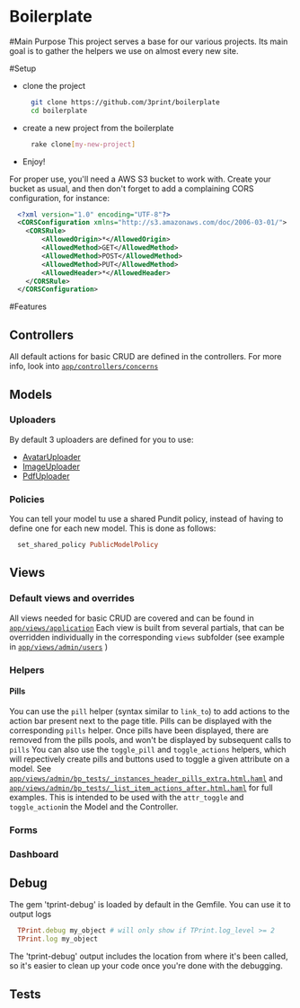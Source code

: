 Boilerplate
================

#Main Purpose
This project serves a base for our various projects. Its main goal is to gather the helpers we use on almost every new site.

#Setup
* clone the project
  ```bash
    git clone https://github.com/3print/boilerplate
    cd boilerplate
  ```
* create a new project from the boilerplate

  ```bash
    rake clone[my-new-project]
  ```
* Enjoy!

For proper use, you'll need a AWS S3 bucket to work with. Create your bucket as usual, and then don't forget to add a complaining CORS configuration, for instance:

```xml
  <?xml version="1.0" encoding="UTF-8"?>
  <CORSConfiguration xmlns="http://s3.amazonaws.com/doc/2006-03-01/">
    <CORSRule>
        <AllowedOrigin>*</AllowedOrigin>
        <AllowedMethod>GET</AllowedMethod>
        <AllowedMethod>POST</AllowedMethod>
        <AllowedMethod>PUT</AllowedMethod>
        <AllowedHeader>*</AllowedHeader>
    </CORSRule>
  </CORSConfiguration>
```
#Features

## Controllers
All default actions for basic CRUD are defined in the controllers. For more info, look into [`app/controllers/concerns`](tree/master/app/controllers/concerns)
## Models
### Uploaders
By default 3 uploaders are defined for you to use:
* [AvatarUploader](tree/master/app/uploaders/avatar_uploader.rb)
* [ImageUploader](tree/master/app/uploaders/image_uploader.rb)
* [PdfUploader](tree/master/app/uploaders/pdf_uploader.rb)

### Policies
You can tell your model tu use a shared Pundit policy, instead of having to define one for each new model. This is done as follows:

```ruby
  set_shared_policy PublicModelPolicy
```

## Views
### Default views and overrides

All views needed for basic CRUD are covered and can be found in [`app/views/application`](tree/master/app/views/application)
Each view is built from several partials, that can be overridden individually in the corresponding `views` subfolder (see example in [`app/views/admin/users`](tree/master/app/views/admin/users) )

### Helpers


#### Pills
You can use the `pill` helper (syntax similar to `link_to`) to add actions to the action bar present next to the page title. Pills can be displayed with the corresponding `pills`
helper. Once pills have been displayed, there are removed from the pills pools, and won't be displayed by subsequent calls to `pills`
You can also use the `toggle_pill` and `toggle_actions` helpers, which will repectively create pills and buttons used to toggle a given attribute on a model. See [`app/views/admin/bp_tests/_instances_header_pills_extra.html.haml`](tree/master/app/views/admin/bp_tests/_instances_header_pills_extra.html.haml) and [`app/views/admin/bp_tests/_list_item_actions_after.html.haml`](tree/master/app/views/admin/bp_tests/_list_item_actions_after.html.haml) for full examples. This is intended to be used with the `attr_toggle` and `toggle_action`in the Model and the Controller.


### Forms
### Dashboard
## Debug
The gem 'tprint-debug' is loaded by default in the Gemfile. You can use it to output logs
```ruby
  TPrint.debug my_object # will only show if TPrint.log_level >= 2
  TPrint.log my_object
```


The 'tprint-debug' output includes the location from where it's been called, so it's easier to clean up your code once you're done with the debugging.

## Tests


